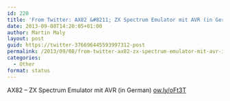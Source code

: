 ```yaml
---
id: 220
title: 'From Twitter: AX82 &#8211; ZX Spectrum Emulator mit AVR (in German) ht&#8230;'
date: 2013-09-08T14:20:05+01:00
author: Martin Maly
layout: post
guid: https://twitter-376696445593997312-post
permalink: /2013/09/08/from-twitter-ax82-zx-spectrum-emulator-mit-avr-in-german-ht/
categories:
  - Other
format: status
---
```

AX82 &#8211; ZX Spectrum Emulator mit AVR (in German) [ow.ly/oFt3T](https://ow.ly/oFt3T)